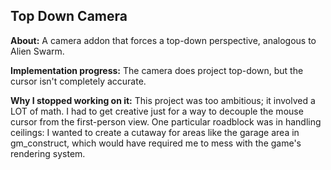 ## Top Down Camera

**About:**
A camera addon that forces a top-down perspective, analogous to Alien Swarm.

**Implementation progress:**
The camera does project top-down, but the cursor isn't completely accurate.

**Why I stopped working on it:**
This project was too ambitious; it involved a LOT of math. I had to get creative just for a way to decouple the mouse cursor from the first-person view. One particular roadblock was in handling ceilings: I wanted to create a cutaway for areas like the garage area in gm_construct, which would have required me to mess with the game's rendering system.